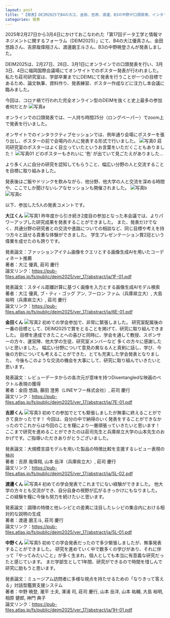 ```yaml
---
layout: post
title: "【発表】DEIM2025でB4の大江、金田、吉原、渡邊、B3の中野が口頭発表、インタラクティブセッションにて発表しました"
categories: 発表
---
```

2025年2月27日から3月4日にかけておこなわれた「第17回データ工学と情報マネジメントに関するフォーラム（DEIM2025）」にて、B4の大江優真さん、金田悠路さん、吉原哉偉翔さん、渡邊磨王斗さん、B3の中野暁登さんが発表しました。

DEIM2025は、2月27日、28日、3月1日にオンラインでの口頭発表を行い、3月3日、4日に福岡国際会議場にてオンサイトでのポスター発表が行われました。
私たち莊司研究室は、学部卒業までにDEIMにて発表を行うことが一つの目標であるため、論文執筆、資料作り、発表練習、ポスター作成などに注力し本会議に臨みました。

今回は、コロナ禍で行われた完全オンライン型のDEIMを抜くと史上最多の参加者何だとか
![写真a](/assets/img/posts/20250304/zentai.jpeg "部屋に入りきらない参加者")

オンラインでの口頭発表では、一人持ち時間25分（ロングペーパー）でzoom上で発表を行いました。

オンサイトでのインタラクティブセッションでは、例年通り会場にポスターを張り出し、ポスターの前で会場内の人に発表する形式で行いました。
![写真0](/assets/img/posts/20250304/maoto_poster.jpeg "渡邊君のポスター")
莊司研究室のポスターはよく目立っていたというお言葉をいただくこともありました！
![写真01](/assets/img/posts/20250304/yuro_poster.jpeg "金田君のポスター")
どのポスターもきれいに ’色’ が出ていて見ごたえがありました…

より多く人に自分の研究を認知してもらうこと、幅広い分野の人と交流することを目標に取り組みました。

発表後はご飯やドリンクを飲みながら、他分野、他大学の人と交流を深める時間や、ここでしか聞けないレアなセッションも開催されました。
![写真b](/assets/img/posts/20250304/gohan.jpeg "豪華なご飯…！")
![写真c](/assets/img/posts/20250304/jizake.jpeg "中には地酒も用意されていたり！")

以下、参加した5人の発表コメントです。

**大江くん**
![写真1](/assets/img/posts/20250304/DEIM2025_yuma.jpeg "リメイクした服で発表する大江君")
昨年度から引き続き2度目の参加となった本会議では、よりパワーアップした研究成果を発表することができました。
また、発表だけでなく、共通分野の研究者との交流や進路についての相談など、同じ目標や考えを持つ方々と話せる貴重な体験ができました。
学生プレゼンテーション賞2冠という偉業を成せたのも誇りです。

発表論文：ファッションアイテム画像をクエリとする画像生成AIを用いたコーディネート推薦  
著者：大江 優真, 莊司 慶行  
論文リンク：https://pub-files.atlas.jp/fs/public/deim2025/ver_17/abstract/ja/1F-01.pdf

発表論文：スタイル距離計算に基づく画像を入力とする画像生成AIモデル検索  
著者：大江 優真, ブ・ティ・ゴッグ アン, フーロン ファム（兵庫県立大）, 大島 裕明（兵庫県立大）, 莊司 慶行  
論文リンク：https://pub-files.atlas.jp/fs/public/deim2025/ver_17/abstract/ja/6E-01.pdf

**金田くん**
![写真2](/assets/img/posts/20250304/DEIM2025_yuro.jpeg "企業の方の質問に答える金田君")
初めての学会参加で、非常に緊張しました。
研究室配属後の一番の目標として、DEIM2025で賞をとることを掲げて、研究に取り組んできました。
目標を達成できたことへの喜びと同時に、学会を通して教授、スポンサーの方々、運営陣、他大学の生徒、研究室メンバーなど
多くの方々に感謝したいと思いました。
幅広い分野について意見の異なる人と真剣に話し、学び、今後の方針についても考えることができた、とても充実した学会発表となりました。
今後もこのような交流の機会を大事にして、研究に取り組んでいきたいと思います。

発表論文：レビューデータからの各次元が意味を持つDisentangledな映画のベクトル表現の獲得  
著者：金田 悠路, 藤田 澄男（LINEヤフー株式会社）, 莊司 慶行  
論文リンク：https://pub-files.atlas.jp/fs/public/deim2025/ver_17/abstract/ja/7E-01.pdf

**吉原くん**
![写真3](/assets/img/posts/20250304/DEIM2025_naito.jpeg "興味を持ってくれた方に熱心に説明する吉原君")
初めての参加でとても緊張しましたが無事に終えることができて良かったです！
今回は、自分の中で納得のいく発表をすることができなかったのでこれからは今回のことを糧により一層頑張っていきたいと思います！
ここまで研究を進めることができたのは莊司先生と兵庫県立大学の山本先生のおかげです。ご指導いただきありがとうございました。

発表論文：大規模言語モデルを用いた製品の特徴比較を支援するレビュー表現の抽出  
著者：吉原 哉偉翔, 山本 岳洋（兵庫県立大）, 莊司 慶行  
論文リンク：https://pub-files.atlas.jp/fs/public/deim2025/ver_17/abstract/ja/5L-02.pdf

**渡邊くん**
![写真4](/assets/img/posts/20250304/DEIM2025_maoto.jpeg "多くの人を集めて堂々と発表する渡邊君")
初めての学会発表でこれまでにない経験ができました。
他大学の方々とも交流ができ、自分自身の視野が広がるきっかけにもなりました。
この経験を糧に今後も努力を続けたいと思います。

発表論文：調理の特徴と他レシピとの差異に注目したレシピの集合内における相対的な説明の生成  
著者：渡邊 磨王斗, 莊司 慶行  
論文リンク：https://pub-files.atlas.jp/fs/public/deim2025/ver_17/abstract/ja/5L-01.pdf

**中野くん**
![写真5](/assets/img/posts/20250304/DEIM2025_nakano.jpeg "デモを使って多くの人に体験してもらう中野君")
初めての学会発表だったので多少緊張しましたが、無事発表することができました。
研究を進めていく中で数多くの学びがあり、それに伴って「やってみたいこと」が多く生まれ、個人としても本当に有意義な研究だったと感じています。
まだ学部生として1年間、研究ができるので時間を惜しんで研究に励もうと思います。

発表論文：ミュージアム訪問者に多様な視点を持たせるための「なりきって答える」対話型鑑賞支援システム  
著者：中野 暁登, 瀧平 士夫, 澤浦 司, 莊司 慶行, 山本 岳洋, 山本 祐輔, 大島 裕明, 相原 健郎, 神門 典子  
論文リンク：https://pub-files.atlas.jp/fs/public/deim2025/ver_17/abstract/ja/1H-01.pdf

